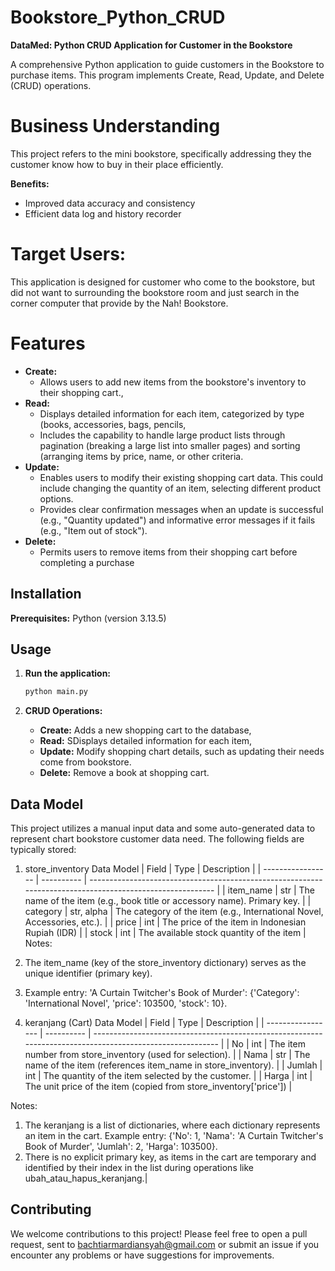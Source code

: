 # Bookstore_Python_CRUD

**DataMed: Python CRUD Application for Customer in the Bookstore**

A comprehensive Python application to guide customers in the Bookstore to purchase items. This program implements Create, Read, Update, and Delete (CRUD) operations.

# Business Understanding
This project refers to the mini bookstore, specifically addressing they the customer know how to buy in their place efficiently. 

**Benefits:**

* Improved data accuracy and consistency
* Efficient data log and history recorder

# Target Users:

This application is designed for customer who come to the bookstore, but did not want to surrounding the bookstore room and just search in the corner computer that provide by the Nah! Bookstore.

# Features
* **Create:**
    * Allows users to add new items from the bookstore's inventory to their shopping cart.,
* **Read:**
    * Displays detailed information for each item, categorized by type (books, accessories, bags, pencils,
    * Includes the capability to handle large product lists through pagination (breaking a large list into smaller pages) and sorting (arranging items by price, name, or other criteria.
* **Update:**
    * Enables users to modify their existing shopping cart data. This could include changing the quantity of an item, selecting different product options.
    * Provides clear confirmation messages when an update is successful (e.g., "Quantity updated") and informative error messages if it fails (e.g., "Item out of stock").
* **Delete:**
    * Permits users to remove items from their shopping cart before completing a purchase
      
## Installation

 **Prerequisites:**
Python (version 3.13.5)

## Usage

1. **Run the application:**
    ```bash
    python main.py
    ```

2. **CRUD Operations:**
    * **Create:** Adds a new shopping cart to the database,
    * **Read:** SDisplays detailed information for each item,
    * **Update:** Modify shopping chart details, such as updating their needs come from bookstore.
    * **Delete:** Remove a book at shopping cart.

## Data Model
This project utilizes a manual input data and some auto-generated data to represent chart bookstore customer data need. The following fields are typically stored:
1. store_inventory Data Model
| Field             | Type       | Description                                                                                               |
| ----------------- | ---------- | --------------------------------------------------------------------------------------------------------- |
| item_name         | str        | The name of the item (e.g., book title or accessory name). Primary key.                                   |
| category          | str, alpha | The category of the item (e.g., International Novel, Accessories, etc.).                                  |
| price             | int        | The price of the item in Indonesian Rupiah (IDR)                                                          |
| stock             | int        | The available stock quantity of the item                                                                  |
Notes:

1. The item_name (key of the store_inventory dictionary) serves as the unique identifier (primary key).
2. Example entry: 'A Curtain Twitcher\'s Book of Murder': {'Category': 'International Novel', 'price': 103500, 'stock': 10}.

2. keranjang (Cart) Data Model
| Field             | Type       | Description                                                                                               |
| ----------------- | ---------- | --------------------------------------------------------------------------------------------------------- |
| No                | int        | The item number from store_inventory (used for selection).                                                |
| Nama              | str        | The name of the item (references item_name in store_inventory).                                           |
| Jumlah            | int        | The quantity of the item selected by the customer.                                                        |
| Harga             | int        | The unit price of the item (copied from store_inventory['price'])                                         |           

Notes:

1. The keranjang is a list of dictionaries, where each dictionary represents an item in the cart.
Example entry: {'No': 1, 'Nama': 'A Curtain Twitcher\'s Book of Murder', 'Jumlah': 2, 'Harga': 103500}.
2. There is no explicit primary key, as items in the cart are temporary and identified by their index in the list during operations like ubah_atau_hapus_keranjang.|

## Contributing
We welcome contributions to this project! Please feel free to open a pull request, sent to bachtiarmardiansyah@gmail.com or submit an issue if you encounter any problems or have suggestions for improvements.
